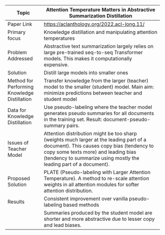 | Topic | Attention Temperature Matters in Abstractive Summarization Distillation |
| ------------- | ------------- |
| Paper Link | https://aclanthology.org/2022.acl-long.11/ |
| Primary focus | Knowledge distillation and manipulating attention temperatures |
| Problem Addressed | Abstractive text summarization largely relies on large pre-trained seq-to-seq Transformer models. This makes it computationally expensive. |
| Solution | Distill large models into smaller ones |
| Method for Performing Knowledge Distillation | Transfer knowledge from the larger (teacher) model to the smaller (student) model. Main aim: minimize predictions  between teacher and student model
| Data for Knowledge Distillation | Use pseudo-labeling where the teacher model generates pseudo summaries for all documents in the training set. Result: document-pseudo-summary pairs. |
| Issues of Teacher Model| Attention distribution might be too sharp (weights much larger at the leading part of a document). This causes copy bias (tendency to copy some texts more) and leading bias (tendency to summarize using mostly the leading part of a document). |
| Proposed Solution | PLATE (Pseudo-labeling with Larger Attention Temperature). A method to re-scale attention weights in all attention modules for softer attention distribution. |
| Results | Consistent improvement over vanilla pseudo-labeling based methods |
| | Summaries produced by the student model are shorter and more abstractive due to lesser copy and lead biases. |
